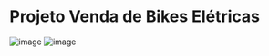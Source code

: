 <h1>Projeto Venda de Bikes Elétricas</h1>

![image](https://github.com/PolianaOliveir/Projeto-Vendas-de-Bike/assets/117494304/795b657a-ea4c-409c-9a1f-2b3298aa89cf)
![image](https://github.com/PolianaOliveir/Projeto-Vendas-de-Bike/assets/117494304/49c04d5d-c998-4d0d-954e-5ccb1c07e178)

